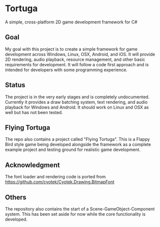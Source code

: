 # Tortuga
A simple, cross-platform 2D game development framework for C#

## Goal
My goal with this project is to create a simple framework for game development across Windows, Linux, OSX, Android, and iOS. It will provide 2D rendering, audio playback, resource management, and other basic requirements for development. It will follow a code first approach and is intended for developers with some programming experience.

## Status
The project is in the very early stages and is completely undocumented. Currently it provides a draw batching system, text rendering, and audio playback for Windows and Android. It should work on Linux and OSX as well but has not been tested.

## Flying Tortuga
The repo also contains a project called "Flying Tortuga". This is a Flappy Bird style game being developed alongside the framework as a complete example project and testing ground for realistic game development.

## Acknowledgment
The font loader and rendering code is ported from https://github.com/cyotek/Cyotek.Drawing.BitmapFont

## Others
The repository also contains the start of a Scene-GameObject-Component system. This has been set aside for now while the core functionality is developed.

